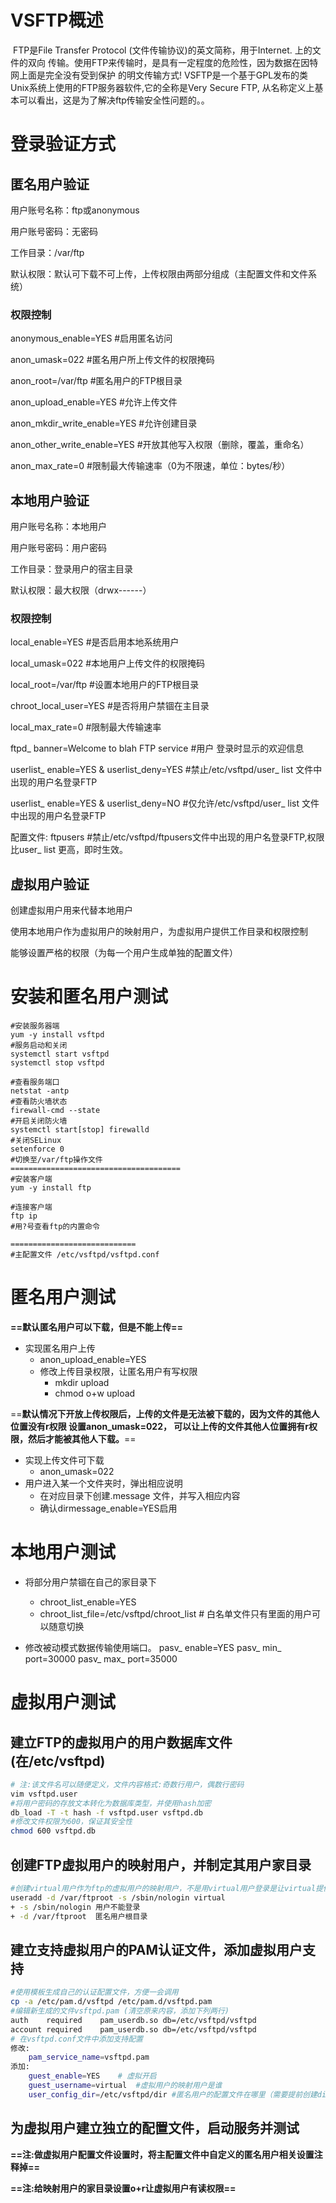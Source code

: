# VSFTP概述

​		FTP是File Transfer Protocol (文件传输协议)的英文简称，用于Internet. 上的文件的双向
传输。使用FTP来传输时，是具有一定程度的危险性，因为数据在因特网上面是完全没有受到保护
的明文传输方式! 
​		VSFTP是一个基于GPL发布的类Unix系统上使用的FTP服务器软件,它的全称是Very Secure FTP,
从名称定义上基本可以看出，这是为了解决ftp传输安全性问题的。。



# 登录验证方式

## 匿名用户验证

用户账号名称：ftp或anonymous

用户账号密码：无密码

工作目录：/var/ftp

默认权限：默认可下载不可上传，上传权限由两部分组成（主配置文件和文件系统）

### 权限控制

anonymous_enable=YES				#启用匿名访问

anon_umask=022							#匿名用户所上传文件的权限掩码

anon_root=/var/ftp						  #匿名用户的FTP根目录

anon_upload_enable=YES			  #允许上传文件

anon_mkdir_write_enable=YES	  #允许创建目录

anon_other_write_enable=YES		#开放其他写入权限（删除，覆盖，重命名）

anon_max_rate=0								#限制最大传输速率（0为不限速，单位：bytes/秒）

## 本地用户验证

用户账号名称：本地用户

用户账号密码：用户密码

工作目录：登录用户的宿主目录

默认权限：最大权限（drwx------）

### 权限控制

local_enable=YES			#是否启用本地系统用户

local_umask=022			#本地用户上传文件的权限掩码

local_root=/var/ftp			#设置本地用户的FTP根目录

chroot_local_user=YES		#是否将用户禁锢在主目录

local_max_rate=0			#限制最大传输速率

ftpd_ banner=Welcome to blah FTP service 		#用户 登录时显示的欢迎信息

userlist_ enable=YES & userlist_deny=YES		#禁止/etc/vsftpd/user_ list 文件中出现的用户名登录FTP

userlist_ enable=YES & userlist_deny=NO		#仅允许/etc/vsftpd/user_ list 文件中出现的用户名登录FTP

配置文件: ftpusers 			#禁止/etc/vsftpd/ftpusers文件中出现的用户名登录FTP,权限比user_ list 更高，即时生效。

## 虚拟用户验证

创建虚拟用户用来代替本地用户

使用本地用户作为虚拟用户的映射用户，为虚拟用户提供工作目录和权限控制

能够设置严格的权限（为每一个用户生成单独的配置文件）

# 安装和匿名用户测试

```shell
#安装服务器端
yum -y install vsftpd
#服务启动和关闭
systemctl start vsftpd
systemctl stop vsftpd

#查看服务端口
netstat -antp
#查看防火墙状态
firewall-cmd --state
#开启关闭防火墙
systemctl start[stop] firewalld
#关闭SELinux
setenforce 0
#切换至/var/ftp操作文件
======================================
#安装客户端
yum -y install ftp

#连接客户端
ftp ip
#用?号查看ftp的内置命令

============================
#主配置文件 /etc/vsftpd/vsftpd.conf
```



# 匿名用户测试

**==默认匿名用户可以下载，但是不能上传==**

+ 实现匿名用户上传
  + anon_upload_enable=YES
  + 修改上传目录权限，让匿名用户有写权限
    + mkdir upload
    + chmod o+w upload

==**默认情况下开放上传权限后，上传的文件是无法被下载的，因为文件的其他人位置没有r权限
设置anon_umask=022， 可以让上传的文件其他人位置拥有r权限，然后才能被其他人下载。**==

+ 实现上传文件可下载
  + anon_umask=022
+ 用户进入某一个文件夹时，弹出相应说明
  + 在对应目录下创建.message 文件，并写入相应内容
  + 确认dirmessage_enable=YES启用

# 本地用户测试

+ 将部分用户禁锢在自己的家目录下
  + chroot_list_enable=YES
  + chroot_list_file=/etc/vsftpd/chroot_list   # 白名单文件只有里面的用户可以随意切换

+ 修改被动模式数据传输使用端口。
  pasv_ enable=YES
  pasv_ min_ port=30000 
  pasv_ max_ port=35000

# 虚拟用户测试

## 建立FTP的虚拟用户的用户数据库文件(在/etc/vsftpd)

```bash
# 注:该文件名可以随便定义，文件内容格式:奇数行用户，偶数行密码
vim vsftpd.user
#将用户密码的存放文本转化为数据库类型，并使用hash加密
db_load -T -t hash -f vsftpd.user vsftpd.db
#修改文件权限为600，保证其安全性
chmod 600 vsftpd.db
```

## 创建FTP虚拟用户的映射用户，并制定其用户家目录

```bash
#创建virtual用户作为ftp的虚拟用户的映射用户，不是用virtual用户登录是让virtual提供一个根目录给虚拟用户使用
useradd -d /var/ftproot -s /sbin/nologin virtual
+ -s /sbin/nologin 用户不能登录
+ -d /var/ftproot  匿名用户根目录
```

## 建立支持虚拟用户的PAM认证文件，添加虚拟用户支持

```bash
#使用模板生成自己的认证配置文件，方便一会调用
cp -a /etc/pam.d/vsftpd /etc/pam.d/vsftpd.pam
#编辑新生成的文件vsftpd.pam (清空原来内容，添加下列两行)
auth	required	pam_userdb.so db=/etc/vsftpd/vsftpd
account	required	pam_userdb.so db=/etc/vsftpd/vsftpd
# 在vsftpd.conf文件中添加支持配置
修改:
	pam_service_name=vsftpd.pam
添加:
	guest_enable=YES	# 虚拟开启
	guest_username=virtual	#虚拟用户的映射用户是谁
	user_config_dir=/etc/vsftpd/dir	#匿名用户的配置文件在哪里（需要提前创建dir目录）
```

## 为虚拟用户建立独立的配置文件，启动服务并测试

**==注:做虚拟用户配置文件设置时，将主配置文件中自定义的匿名用户相关设置注释掉==**

**==注:给映射用户的家目录设置o+r让虚拟用户有读权限==**

